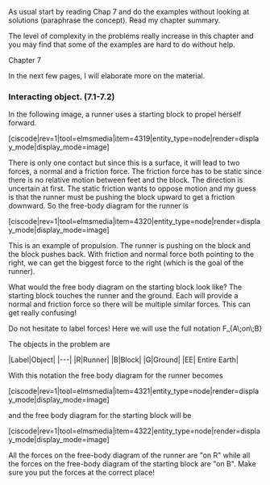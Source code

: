 As usual start by reading Chap 7 and do the examples without looking at solutions (paraphrase the concept). Read my chapter summary. 

The level of complexity in the problems really increase in this chapter and you may find that some of the examples are hard to do without help.  

<stop-note title="Read Knight 4ed" icon="stopnoteicons:book-icon">
  <span slot="message">Chapter 7</span>
</stop-note>

In the next few pages, I will elaborate more on the material. 

### Interacting object. (7.1-7.2)

In the following image, a runner uses a starting block to propel herself forward. 

[ciscode|rev=1|tool=elmsmedia|item=4319|entity_type=node|render=display_mode|display_mode=image]

There is only one contact but since this is a surface, it will lead to two forces, a normal and a friction force. The friction force has to be static since there is no relative motion between feet and the block. The direction is uncertain at first. The static friction wants to oppose motion and my guess is that the runner must be pushing the block upward to get a friction downward. So the free-body diagram for the runner is 

[ciscode|rev=1|tool=elmsmedia|item=4320|entity_type=node|render=display_mode|display_mode=image]

<lrndesign-sidenote label="Instructor Note" icon="bookmark" bg-color="#c2e5f2">
This is an example of propulsion. The runner is pushing on the block and the block pushes back. With friction and normal force both pointing to the right, we can get the biggest force to the right (which is the goal of the runner). 
</lrndesign-sidenote>

What would the free body diagram on the starting block look like?  The starting block touches the runner and the ground. Each will provide a normal and friction force so there will be multiple similar forces. This can get really confusing!

<lrndesign-sidenote label="Instructor Note" icon="bookmark" bg-color="#c2e5f2">
Do not hesitate to label forces! Here we will use the full notation <lrn-math>F_{A\;on\;B} </lrn-math>
</lrndesign-sidenote>

The objects in the problem are

|Label|Object|
|---|
|R|Runner|
|B|Block|
|G|Ground|
|EE| Entire Earth|

With this notation the free body diagram for the runner becomes

[ciscode|rev=1|tool=elmsmedia|item=4321|entity_type=node|render=display_mode|display_mode=image]

and the free body diagram for the starting block will be 

[ciscode|rev=1|tool=elmsmedia|item=4322|entity_type=node|render=display_mode|display_mode=image]

<lrndesign-sidenote label="Instructor Note" icon="bookmark" bg-color="#c2e5f2">
All the forces on the free-body diagram of the runner are "on R" while all the forces on the free-body diagram of the starting block are "on B". Make sure you put the forces at the correct place!
</lrndesign-sidenote>
